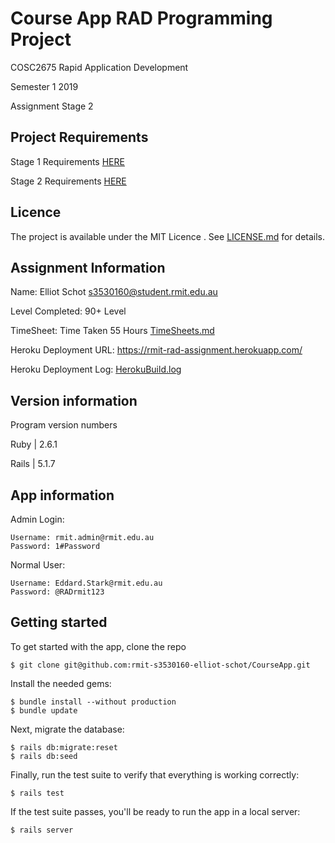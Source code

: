 # Course App RAD Programming Project

COSC2675 Rapid Application Development

Semester 1 2019

Assignment Stage 2

## Project Requirements

Stage 1 Requirements [HERE](RAD-Assignment-2019-Stage-1.pdf)

Stage 2 Requirements [HERE](RAD-Assignment-2019-Stage-2.pdf)

## Licence 

The project is available under the MIT Licence . See [LICENSE.md](LICENCE.md) for details.

## Assignment Information

Name: Elliot Schot <s3530160@student.rmit.edu.au>

Level Completed: 90+ Level

TimeSheet: Time Taken 55 Hours [TimeSheets.md](TimeSheets.md)

Heroku Deployment URL: https://rmit-rad-assignment.herokuapp.com/

Heroku Deployment Log: [HerokuBuild.log](HerokuBuild.log)

## Version information

Program version numbers

Ruby  | 2.6.1

Rails | 5.1.7

## App information

Admin Login:
```
Username: rmit.admin@rmit.edu.au
Password: 1#Password
```

Normal User:
```
Username: Eddard.Stark@rmit.edu.au
Password: @RADrmit123
```

## Getting started

To get started with the app, clone the repo

```
$ git clone git@github.com:rmit-s3530160-elliot-schot/CourseApp.git
```

Install the needed gems:

```
$ bundle install --without production
$ bundle update
```

Next, migrate the database:

```
$ rails db:migrate:reset
$ rails db:seed
```

Finally, run the test suite to verify that everything is working correctly:

```
$ rails test
```

If the test suite passes, you'll be ready to run the app in a local server:

```
$ rails server
```
